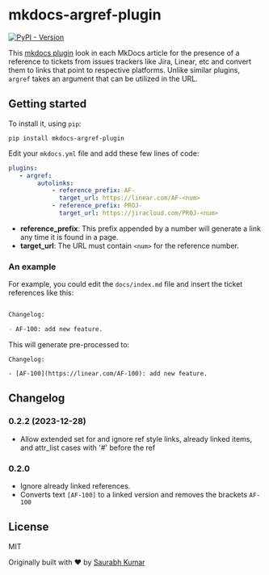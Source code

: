 # mkdocs-argref-plugin

[![PyPI - Version](https://img.shields.io/pypi/v/mkdocs-argref-plugin)](https://pypi.org/project/mkdocs-argref-plugin/)


This [mkdocs plugin](http://www.mkdocs.org/user-guide/plugins/)
look in each MkDocs article for the presence of a reference to tickets from issues
trackers like Jira, Linear, etc and convert them to links that point to respective
platforms. Unlike similar plugins, `argref` takes an argument that can be utilized
in the URL.


## Getting started
To install it, using `pip`:

```
pip install mkdocs-argref-plugin
```

Edit your `mkdocs.yml` file and add these few lines of code:

```yaml
plugins:
   - argref:
        autolinks:
            - reference_prefix: AF-
              target_url: https://linear.com/AF-<num>
            - reference_prefix: PROJ-
              target_url: https://jiracloud.com/PROJ-<num>
```

- __reference_prefix__: This prefix appended by a number will generate a link any time it is found in a page.
- __target_url__: The URL must contain `<num>` for the reference number.

### An example

For example, you could edit the `docs/index.md` file and insert the ticket references like this:

````markdown

Changelog:

- AF-100: add new feature.

````

This will generate pre-processed to:

```
Changelog:

- [AF-100](https://linear.com/AF-100): add new feature.

```

## Changelog

### 0.2.2 (2023-12-28)

- Allow extended set for <num> and ignore ref style links, already linked items, and attr_list cases with '#' before the ref

### 0.2.0
- Ignore already linked references.
- Converts text `[AF-100]` to a linked version and removes the brackets `AF-100`

## License

MIT

Originally built with ❤️ by [Saurabh Kumar](https://saurabh-kumar.com?ref=autolink-references-mkdocs-plugin)

